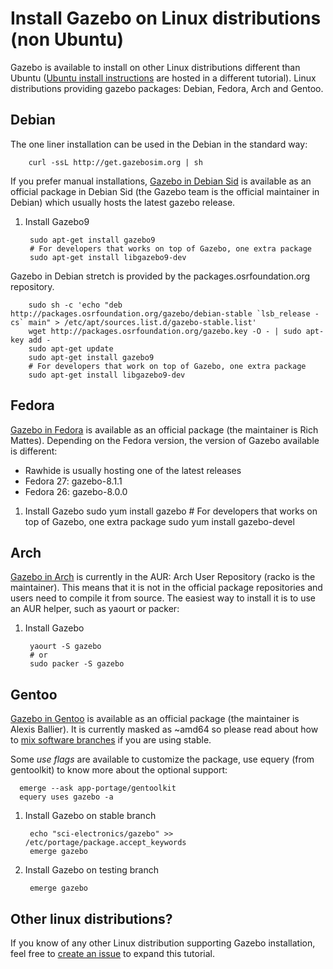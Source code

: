 # Install Gazebo on Linux distributions (non Ubuntu)

Gazebo is available to install on other Linux distributions different than Ubuntu
([Ubuntu install instructions](/tutorials?tut=install_ubuntu&cat=install)
are hosted in a different tutorial). Linux distributions providing gazebo packages:
Debian, Fedora, Arch and Gentoo.

## Debian

The one liner installation can be used in the Debian in the standard way:

        curl -ssL http://get.gazebosim.org | sh

If you prefer manual installations, [Gazebo in Debian
Sid](https://packages.debian.org/source/sid/gazebo) is available as an official
package in Debian Sid (the Gazebo team is the official maintainer in Debian)
which usually hosts the latest gazebo release.

1. Install Gazebo9

        sudo apt-get install gazebo9
        # For developers that works on top of Gazebo, one extra package
        sudo apt-get install libgazebo9-dev

Gazebo in Debian stretch is provided by the packages.osrfoundation.org repository.

        sudo sh -c 'echo "deb http://packages.osrfoundation.org/gazebo/debian-stable `lsb_release -cs` main" > /etc/apt/sources.list.d/gazebo-stable.list'
        wget http://packages.osrfoundation.org/gazebo.key -O - | sudo apt-key add -
        sudo apt-get update
        sudo apt-get install gazebo9
        # For developers that work on top of Gazebo, one extra package
        sudo apt-get install libgazebo9-dev

## Fedora

[Gazebo in Fedora](https://apps.fedoraproject.org/packages/gazebo) is available
as an official package (the maintainer is Rich Mattes). Depending on the Fedora
version, the version of Gazebo available is different:

 * Rawhide is usually hosting one of the latest releases
 * Fedora 27: gazebo-8.1.1
 * Fedora 26: gazebo-8.0.0

1. Install Gazebo
        sudo yum install gazebo
        # For developers that works on top of Gazebo, one extra package
        sudo yum install gazebo-devel

## Arch

[Gazebo in Arch](https://aur.archlinux.org/packages/gazebo/) is currently in the AUR:
Arch User Repository (racko is the maintainer). This means that it
is not in the official package repositories and users need to compile it from
source. The easiest way to install it is to use an AUR helper, such as yaourt
or packer:

1. Install Gazebo

        yaourt -S gazebo
        # or
        sudo packer -S gazebo

## Gentoo

[Gazebo in Gentoo](https://packages.gentoo.org/package/sci-electronics/gazebo)
is available as an official package (the maintainer is Alexis Ballier). It is
currently masked as ~amd64 so please read about how to [mix software
branches](https://wiki.gentoo.org/wiki/Handbook:AMD64/Portage/Branches) if you
are using stable.

Some *use flags* are available to customize the package, use equery (from
gentoolkit) to know more about the optional support:

      emerge --ask app-portage/gentoolkit
      equery uses gazebo -a

1. Install Gazebo on stable branch

        echo "sci-electronics/gazebo" >> /etc/portage/package.accept_keywords
        emerge gazebo

1. Install Gazebo on testing branch

        emerge gazebo

## Other linux distributions?

If you know of any other Linux distribution supporting Gazebo installation,
feel free to [create an issue](https://github.com/osrf/gazebo_tutorials/issues)
to expand this tutorial.
